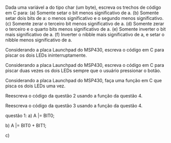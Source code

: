 Dada uma variável a do tipo char (um byte), escreva os trechos de código em C para: 
(a) Somente setar o bit menos significativo de a. 
(b) Somente setar dois bits de a: o menos significativo e o segundo menos significativo. 
(c) Somente zerar o terceiro bit menos significativo de a.
(d) Somente zerar o terceiro e o quarto bits menos significativo de a.
(e) Somente inverter o bit mais significativo de a.
(f) Inverter o nibble mais significativo de a, e setar o nibble menos significativo de a.

Considerando a placa Launchpad do MSP430, escreva o código em C para piscar os dois LEDs ininterruptamente.

Considerando a placa Launchpad do MSP430, escreva o código em C para piscar duas vezes os dois LEDs sempre que o usuário pressionar o botão.

Considerando a placa Launchpad do MSP430, faça uma função em C que pisca os dois LEDs uma vez.

Reescreva o código da questão 2 usando a função da questão 4.

Reescreva o código da questão 3 usando a função da questão 4.

questão 1: 
a) A |= BIT0;  

b) A |= BIT0 + BIT1;

c) 
